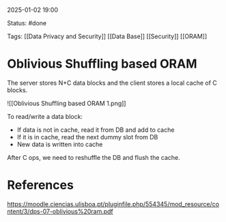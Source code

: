 2025-01-02 19:00

Status: #done 

Tags: [[Data Privacy and Security]] [[Data Base]] [[Security]] [[ORAM]]

# Oblivious Shuffling based ORAM

The server stores N+C data blocks and the client stores a local cache of C blocks.

![[Oblivious Shuffling based ORAM 1.png]]

To read/write a data block:
- If data is not in cache, read it from DB and add to cache
- If it is in cache, read the next dummy slot from DB
- New data is written into cache

After C ops, we need to reshuffle the DB and flush the cache.

# References

https://moodle.ciencias.ulisboa.pt/pluginfile.php/554345/mod_resource/content/3/dps-07-oblivious%20ram.pdf